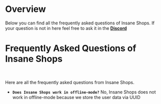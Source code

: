 # Overview
Below you can find all the frequently asked questions of Insane Shops. If your question is not in here feel free to ask it in the **[Discord](https://discord.gg/3JuHDm8)**
<br>

# Frequently Asked Questions of Insane Shops
<br>

Here are all the frequently asked questions from Insane Shops.
<br>

* **`Does Insane Shops work in offline-mode?`**
  No, Insane Shops does not work in offline-mode because we store the user data via UUID
